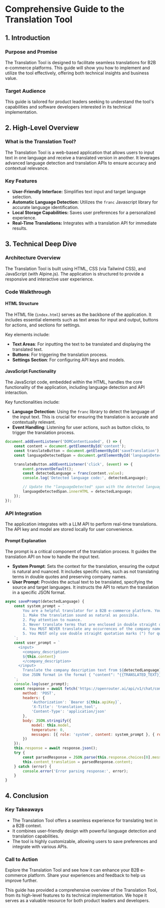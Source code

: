# Comprehensive Guide to the Translation Tool

## 1. Introduction

### Purpose and Promise
The Translation Tool is designed to facilitate seamless translations for B2B e-commerce platforms. This guide will show you how to implement and utilize the tool effectively, offering both technical insights and business value.

### Target Audience
This guide is tailored for product leaders seeking to understand the tool's capabilities and software developers interested in its technical implementation.

## 2. High-Level Overview

### What is the Translation Tool?
The Translation Tool is a web-based application that allows users to input text in one language and receive a translated version in another. It leverages advanced language detection and translation APIs to ensure accuracy and contextual relevance.

### Key Features
- **User-Friendly Interface:** Simplifies text input and target language selection.
- **Automatic Language Detection:** Utilizes the `franc` Javascript library for accurate language identification.
- **Local Storage Capabilities:** Saves user preferences for a personalized experience.
- **Real-Time Translations:** Integrates with a translation API for immediate results.

## 3. Technical Deep Dive

### Architecture Overview
The Translation Tool is built using HTML, CSS (via Tailwind CSS), and JavaScript (with Alpine.js). The application is structured to provide a responsive and interactive user experience.

### Code Walkthrough

#### HTML Structure
The HTML file (`index.html`) serves as the backbone of the application. It includes essential elements such as text areas for input and output, buttons for actions, and sections for settings.

Key elements include:
- **Text Areas**: For inputting the text to be translated and displaying the translated text.
- **Buttons**: For triggering the translation process.
- **Settings Section**: For configuring API keys and models.

#### JavaScript Functionality
The JavaScript code, embedded within the HTML, handles the core functionality of the application, including language detection and API interaction.

Key functionalities include:
- **Language Detection**: Using the `franc` library to detect the language of the input text. This is crucial for ensuring the translation is accurate and contextually relevant.
- **Event Handling**: Listening for user actions, such as button clicks, to trigger the translation process.

```javascript
document.addEventListener('DOMContentLoaded', () => {
    const content = document.getElementById('content');
    const translateButton = document.getElementById('saveTranslation');
    const languageDetectedSpan = document.getElementById('languageDetected');

    translateButton.addEventListener('click', (event) => {
        event.preventDefault();
        const detectedLanguage = franc(content.value);
        console.log('Detected language code:', detectedLanguage);

        // Update the "languageDetected" span with the detected language
        languageDetectedSpan.innerHTML = detectedLanguage;
    });
});
```

### API Integration
The application integrates with a LLM API to perform real-time translations. The API key and model are stored locally for user convenience.

#### Prompt Explanation
The prompt is a critical component of the translation process. It guides the translation API on how to handle the input text.

- **System Prompt**: Sets the context for the translation, ensuring the output is natural and nuanced. It includes specific rules, such as not translating terms in double quotes and preserving company names.
- **User Prompt**: Provides the actual text to be translated, specifying the source and target languages. It instructs the API to return the translation in a specific JSON format.

```javascript
async savePrompt(detectedLanguage) {
    const system_prompt = `
        You are a helpful translator for a B2B e-commerce platform. Your task is to translate the following text while adhering to the following rules:
        1. Make the translation sound as natural as possible.
        2. Pay attention to nuance.
        3. Never translate terms that are enclosed in double straight quotation marks ("), even if the terms contain words that could be translated.
        4. You MUST NEVER translate any occurrences of the company name.
        5. You MUST only use double straight quotation marks (") for quotations.
    `;
    const user_prompt = `
      <input>
        <company_description>
        ${this.content}
        </company_description>
      </input>
        Translate the company description text from ${detectedLanguage} (ISO 639-3) to ${this.language_target} while following ALL rules above.
        Use JSON format in the format { "content": "{{TRANSLATED_TEXT}}" }. Return the unescaped raw JSON, nothing else, don't add Markdown.
    `;
    console.log(user_prompt);
    const response = await fetch('https://openrouter.ai/api/v1/chat/completions', {
        method: 'POST',
        headers: {
            'Authorization': `Bearer ${this.apiKey}`,
            'X-Title': 'translation_tool',
            'Content-Type': 'application/json'
        },
        body: JSON.stringify({
            model: this.model,
            temperature: 0,
            messages: [{ role: 'system', content: system_prompt }, { role: 'user', content: user_prompt }]
        })
    });
    this.response = await response.json();
    try {
        const parsedResponse = JSON.parse(this.response.choices[0].message.content);
        this.content_translation = parsedResponse.content;
    } catch (error) {
        console.error('Error parsing response:', error);
    }
}
```

## 4. Conclusion

### Key Takeaways
- The Translation Tool offers a seamless experience for translating text in a B2B context.
- It combines user-friendly design with powerful language detection and translation capabilities.
- The tool is highly customizable, allowing users to save preferences and integrate with various APIs.

### Call to Action
Explore the Translation Tool and see how it can enhance your B2B e-commerce platform. Share your experiences and feedback to help us improve further.

This guide has provided a comprehensive overview of the Translation Tool, from its high-level features to its technical implementation. We hope it serves as a valuable resource for both product leaders and developers.

